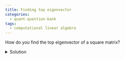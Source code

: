 ```yaml
---
title: Finding top eigenvector 
categories:
  - quant-question-bank
tags:
  - computational linear algebra
---
```


How do you find the top eigenvector of a square matrix?

<details markdown="block">
  <summary>Solution</summary>
  The most simple answer to this is the power method. It is 
  a very simple algorithm that applies to any diagonalizable matrix. 
  Diagonalizable matrices admit eigendecompositions, and thus 
  powers $A^k$ will have eigenvalues $\lambda_i^k$. Hence
  the leading eigenvalue will tend to dominate as we increase $k$, and
  so as $k$ increases, $u_k$ will converge to the top eigenvector.
  Now that we have some intuition, here is the algorithm. For a 
  matrix $A$, begin with a random unit vector $u_0$. The update rule 
  is then:
  $$u_{k+1} = \frac{Au_k}{\|Au_k\|_2}$$

  A more advanced method is Arnoldi iteration. Intuitively, it extends the
  idea of the power method, utilizing the information in $u_0,\dots,u_K$
  to estimate the top $K$ eigenvalues of $A$. The full details are rather 
  involved, and so I will simply advise interested readers to look into Arnoldi
  iteration themselves.
</details>
